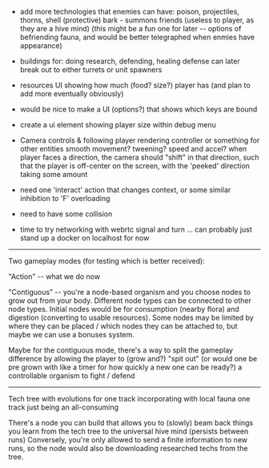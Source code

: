 - add more technologies that enemies can have:
    poison, projectiles, thorns, shell (protective)
    bark - summons friends (useless to player, as they are a hive mind)
        (this might be a fun one for later -- options of befriending fauna, and would be better telegraphed when enmies have appearance)

- buildings for: doing research, defending, healing
defense can later break out to either turrets or unit spawners

- resources UI showing how much (food? size?) player has (and plan to add more eventually obviously)

- would be nice to make a UI (options?) that shows which keys are bound

- create a ui element showing player size
    within debug menu

- Camera controls & following player
    rendering controller or something for other entities
    smooth movement? tweening? speed and accel?
    when player faces a direction, the camera should "shift" in that direction, such that the player is off-center on the screen, with the 'peeked' direction taking some amount

- need one 'interact' action that changes context, or some similar inhibition to 'F' overloading

- need to have some collision

- time to try networking with webrtc signal and turn ... can probably just stand up a docker on localhost for now

---

Two gameplay modes (for testing which is better received):

"Action" -- what we do now

"Contiguous" -- you're a node-based organism and you choose nodes to grow out from your body. Different node types can be connected to other node types. 
Initial nodes would be for consumption (nearby flora) and digestion (converting to usable resources).
Some nodes may be limited by where they can be placed / which nodes they can be attached to, but maybe we can use a bonuses system.

Maybe for the contiguous mode, there's a way to split the gameplay difference by allowing the player to (grow and?) "spit out" (or would one be pre grown with like a timer for how quickly a new one can be ready?) a controllable organism to fight / defend 

---

Tech tree with evolutions for one track incorporating with local fauna
one track just being an all-consuming

There's a node you can build that allows you to (slowly) beam back things you learn from the tech tree to the universal hive mind (persists between runs)
Conversely, you're only allowed to send a finite information to new runs, so the node would also be downloading researched techs from the tree.